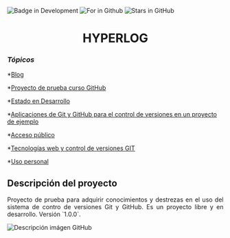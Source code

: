 ![Badge in Development](https://img.shields.io/badge/STATUS-EN%20DESAROLLO-green)
![For in Github](https://img.shields.io/badge/Fork-0-blue)
![Stars in GitHub](https://img.shields.io/github/stars/JosephPR12/hyperblog?color=0&label=stars&logo=prueba&logoColor=blue)

<h1 align="center"> HYPERLOG </h1>

### <em>Tópicos</em>

*[Blog](#índice)

*[Proyecto de prueba curso GitHub](#descripción-del-proyecto)

*[Estado en Desarrollo](#Estado-del-proyecto)

*[Aplicaciones de Git y GitHub para el control de versiones en un proyecto de ejemplo](#Características-de-la-aplicación-y-demostración)

*[Acceso público](#acceso-proyecto)

*[Tecnologías web y control de versiones GIT](#tecnologías-utilizadas)

*[Uso personal](#personas-contribuyentes)

## Descripción del proyecto
<p align="justify">
Proyecto de prueba para adquirir conocimientos y destrezas en el uso del sistema de contro de versiones Git y GitHub. Es un proyecto libre y en desarrollo. Versión `1.0.0`.

![Descripción imágen GitHub](https://www.google.com/url?sa=i&url=https%3A%2F%2Fcommons.wikimedia.org%2Fwiki%2FFile%3AFont_Awesome_5_brands_github-square.svg&psig=AOvVaw2HKy1Fwb8d-lqCY5Tf2P0H&ust=1654002818182000&source=images&cd=vfe&ved=0CAwQjRxqFwoTCNjTjeGlh_gCFQAAAAAdAAAAABAD)
</p>



